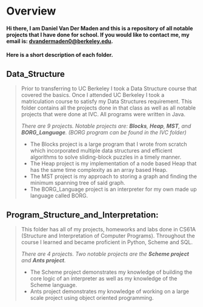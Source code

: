 # Overview

#### Hi there, I am Daniel Van Der Maden and this is a repository of all notable projects that I have done for school. If you would like to contact me, my email is: dvandermaden0@berkeley.edu. ####
#### Here is a short description of each folder. ####

Data_Structure
----------------
> Prior to transferring to UC Berkeley I took a Data Structure course that covered the basics. Once I attended UC Berkeley I took a matriculation course to satisfy my Data Structures requirement. This folder contains all the projects done in that class as well as all notable projects that were done at IVC. All programs were written in Java.
>
>*There are 9 projects. Notable projects are: __Blocks__, __Heap__, __MST__, and __BORG_Language__. (BORG program can be found in the IVC folder)*
>
>- The Blocks project is a large program that I wrote from scratch which incorporated multiple data structures and efficient algorithms to solve sliding-block puzzles in a timely manner. 
>- The Heap project is my implementation of a node based Heap that has the same time complexity as an array based Heap.
>- The MST project is my approach to storing a graph and finding the minimum spanning tree of said graph. 
>- The BORG_Language project is an interpreter for my own made up language called BORG.  


Program_Structure_and_Interpretation:
----------------
> This folder has all of my projects, homeworks and labs done in CS61A (Structure and Interpretation of Computer Programs). Throughout the course I learned and became proficient in Python, Scheme and SQL. 
>
>*There are 4 projects. Two notable projects are the __Scheme project__ and __Ants project__.*
>
>- The Scheme project demonstrates my knowledge of building the core logic of an interpreter as well as my knowledge of the Scheme language. 
>- Ants project demonstrates my knowledge of working on a large scale project using object oriented programming. 




